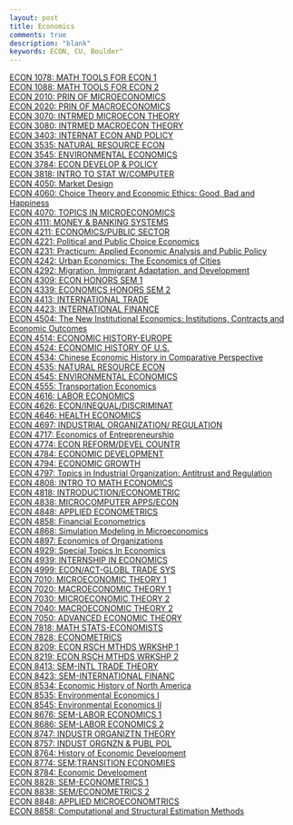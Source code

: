 ```yaml
---
layout: post
title: Economics
comments: true
description: "blank"
keywords: ECON, CU, Boulder"
---
```

<body>
	<div><a href="../pages/ECON-1078">ECON 1078: MATH TOOLS FOR ECON 1</a></div>
	<div><a href="../pages/ECON-1088">ECON 1088: MATH TOOLS FOR ECON 2</a></div>
	<div><a href="../pages/ECON-2010">ECON 2010: PRIN OF MICROECONOMICS</a></div>
	<div><a href="../pages/ECON-2020">ECON 2020: PRIN OF MACROECONOMICS</a></div>
	<div><a href="../pages/ECON-3070">ECON 3070: INTRMED MICROECON THEORY</a></div>
	<div><a href="../pages/ECON-3080">ECON 3080: INTRMED MACROECON THEORY</a></div>
	<div><a href="../pages/ECON-3403">ECON 3403: INTERNAT ECON AND POLICY</a></div>
	<div><a href="../pages/ECON-3535">ECON 3535: NATURAL RESOURCE ECON</a></div>
	<div><a href="../pages/ECON-3545">ECON 3545: ENVIRONMENTAL ECONOMICS</a></div>
	<div><a href="../pages/ECON-3784">ECON 3784: ECON DEVELOP & POLICY</a></div>
	<div><a href="../pages/ECON-3818">ECON 3818: INTRO TO STAT W/COMPUTER</a></div>
	<div><a href="../pages/ECON-4050">ECON 4050: Market Design</a></div>
	<div><a href="../pages/ECON-4060">ECON 4060: Choice Theory and Economic Ethics: Good, Bad and Happiness</a></div>
	<div><a href="../pages/ECON-4070">ECON 4070: TOPICS IN MICROECONOMICS</a></div>
	<div><a href="../pages/ECON-4111">ECON 4111: MONEY & BANKING SYSTEMS</a></div>
	<div><a href="../pages/ECON-4211">ECON 4211: ECONOMICS/PUBLIC SECTOR</a></div>
	<div><a href="../pages/ECON-4221">ECON 4221: Political and Public Choice Economics</a></div>
	<div><a href="../pages/ECON-4231">ECON 4231: Practicum: Applied Economic Analysis and Public Policy</a></div>
	<div><a href="../pages/ECON-4242">ECON 4242: Urban Economics: The Economics of Cities</a></div>
	<div><a href="../pages/ECON-4292">ECON 4292: Migration, Immigrant Adaptation, and Development</a></div>
	<div><a href="../pages/ECON-4309">ECON 4309: ECON HONORS SEM 1</a></div>
	<div><a href="../pages/ECON-4339">ECON 4339: ECONOMICS HONORS SEM 2</a></div>
	<div><a href="../pages/ECON-4413">ECON 4413: INTERNATIONAL TRADE</a></div>
	<div><a href="../pages/ECON-4423">ECON 4423: INTERNATIONAL FINANCE</a></div>
	<div><a href="../pages/ECON-4504">ECON 4504: The New Institutional Economics: Institutions, Contracts and Economic Outcomes</a></div>
	<div><a href="../pages/ECON-4514">ECON 4514: ECONOMIC HISTORY-EUROPE</a></div>
	<div><a href="../pages/ECON-4524">ECON 4524: ECONOMIC HISTORY OF U.S.</a></div>
	<div><a href="../pages/ECON-4534">ECON 4534: Chinese Economic History in Comparative Perspective</a></div>
	<div><a href="../pages/ECON-4535">ECON 4535: NATURAL RESOURCE ECON</a></div>
	<div><a href="../pages/ECON-4545">ECON 4545: ENVIRONMENTAL ECONOMICS</a></div>
	<div><a href="../pages/ECON-4555">ECON 4555: Transportation Economics</a></div>
	<div><a href="../pages/ECON-4616">ECON 4616: LABOR ECONOMICS</a></div>
	<div><a href="../pages/ECON-4626">ECON 4626: ECON/INEQUAL/DISCRIMINAT</a></div>
	<div><a href="../pages/ECON-4646">ECON 4646: HEALTH ECONOMICS</a></div>
	<div><a href="../pages/ECON-4697">ECON 4697: INDUSTRIAL ORGANIZATION/ REGULATION</a></div>
	<div><a href="../pages/ECON-4717">ECON 4717: Economics of Entrepreneurship</a></div>
	<div><a href="../pages/ECON-4774">ECON 4774: ECON REFORM/DEVEL COUNTR</a></div>
	<div><a href="../pages/ECON-4784">ECON 4784: ECONOMIC DEVELOPMENT</a></div>
	<div><a href="../pages/ECON-4794">ECON 4794: ECONOMIC GROWTH</a></div>
	<div><a href="../pages/ECON-4797">ECON 4797: Topics in Industrial Organization: Antitrust and Regulation</a></div>
	<div><a href="../pages/ECON-4808">ECON 4808: INTRO TO MATH ECONOMICS</a></div>
	<div><a href="../pages/ECON-4818">ECON 4818: INTRODUCTION/ECONOMETRIC</a></div>
	<div><a href="../pages/ECON-4838">ECON 4838: MICROCOMPUTER APPS/ECON</a></div>
	<div><a href="../pages/ECON-4848">ECON 4848: APPLIED ECONOMETRICS</a></div>
	<div><a href="../pages/ECON-4858">ECON 4858: Financial Econometrics</a></div>
	<div><a href="../pages/ECON-4868">ECON 4868: Simulation Modeling in Microeconomics</a></div>
	<div><a href="../pages/ECON-4897">ECON 4897: Economics of Organizations</a></div>
	<div><a href="../pages/ECON-4929">ECON 4929: Special Topics In Economics</a></div>
	<div><a href="../pages/ECON-4939">ECON 4939: INTERNSHIP IN ECONOMICS</a></div>
	<div><a href="../pages/ECON-4999">ECON 4999: ECON/ACT-GLOBL TRADE SYS</a></div>
	<div><a href="../pages/ECON-7010">ECON 7010: MICROECONOMIC THEORY 1</a></div>
	<div><a href="../pages/ECON-7020">ECON 7020: MACROECONOMIC THEORY 1</a></div>
	<div><a href="../pages/ECON-7030">ECON 7030: MICROECONOMIC THEORY 2</a></div>
	<div><a href="../pages/ECON-7040">ECON 7040: MACROECONOMIC THEORY 2</a></div>
	<div><a href="../pages/ECON-7050">ECON 7050: ADVANCED ECONOMIC THEORY</a></div>
	<div><a href="../pages/ECON-7818">ECON 7818: MATH STATS-ECONOMISTS</a></div>
	<div><a href="../pages/ECON-7828">ECON 7828: ECONOMETRICS</a></div>
	<div><a href="../pages/ECON-8209">ECON 8209: ECON RSCH MTHDS WRKSHP 1</a></div>
	<div><a href="../pages/ECON-8219">ECON 8219: ECON RSCH MTHDS WRKSHP 2</a></div>
	<div><a href="../pages/ECON-8413">ECON 8413: SEM-INTL TRADE THEORY</a></div>
	<div><a href="../pages/ECON-8423">ECON 8423: SEM-INTERNATIONAL FINANC</a></div>
	<div><a href="../pages/ECON-8534">ECON 8534: Economic History of North America</a></div>
	<div><a href="../pages/ECON-8535">ECON 8535: Environmental Economics I</a></div>
	<div><a href="../pages/ECON-8545">ECON 8545: Environmental Economics II</a></div>
	<div><a href="../pages/ECON-8676">ECON 8676: SEM-LABOR ECONOMICS 1</a></div>
	<div><a href="../pages/ECON-8686">ECON 8686: SEM-LABOR ECONOMICS 2</a></div>
	<div><a href="../pages/ECON-8747">ECON 8747: INDUSTR ORGANIZTN THEORY</a></div>
	<div><a href="../pages/ECON-8757">ECON 8757: INDUST ORGNZN & PUBL POL</a></div>
	<div><a href="../pages/ECON-8764">ECON 8764: History of Economic Development</a></div>
	<div><a href="../pages/ECON-8774">ECON 8774: SEM:TRANSITION ECONOMIES</a></div>
	<div><a href="../pages/ECON-8784">ECON 8784: Economic Development</a></div>
	<div><a href="../pages/ECON-8828">ECON 8828: SEM-ECONOMETRICS 1</a></div>
	<div><a href="../pages/ECON-8838">ECON 8838: SEM/ECONOMETRICS 2</a></div>
	<div><a href="../pages/ECON-8848">ECON 8848: APPLIED MICROECONOMTRICS</a></div>
	<div><a href="../pages/ECON-8858">ECON 8858: Computational and Structural Estimation Methods</a></div>
</body>